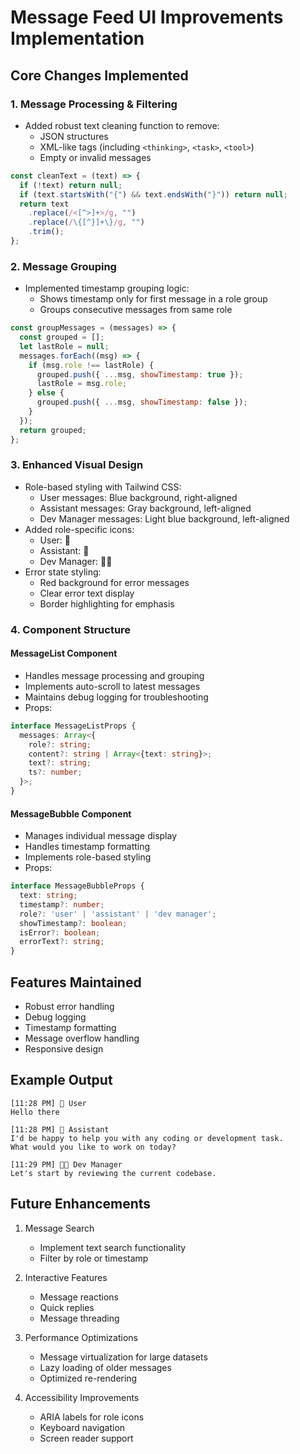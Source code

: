 # Message Feed UI Improvements Implementation

## Core Changes Implemented

### 1. Message Processing & Filtering
- Added robust text cleaning function to remove:
  - JSON structures
  - XML-like tags (including `<thinking>`, `<task>`, `<tool>`)
  - Empty or invalid messages
```javascript
const cleanText = (text) => {
  if (!text) return null;
  if (text.startsWith("{") && text.endsWith("}")) return null;
  return text
    .replace(/<[^>]+>/g, "")
    .replace(/\{[^}]+\}/g, "")
    .trim();
};
```

### 2. Message Grouping
- Implemented timestamp grouping logic:
  - Shows timestamp only for first message in a role group
  - Groups consecutive messages from same role
```javascript
const groupMessages = (messages) => {
  const grouped = [];
  let lastRole = null;
  messages.forEach((msg) => {
    if (msg.role !== lastRole) {
      grouped.push({ ...msg, showTimestamp: true });
      lastRole = msg.role;
    } else {
      grouped.push({ ...msg, showTimestamp: false });
    }
  });
  return grouped;
};
```

### 3. Enhanced Visual Design
- Role-based styling with Tailwind CSS:
  - User messages: Blue background, right-aligned
  - Assistant messages: Gray background, left-aligned
  - Dev Manager messages: Light blue background, left-aligned
- Added role-specific icons:
  - User: 👤
  - Assistant: 🤖
  - Dev Manager: 👨‍💻
- Error state styling:
  - Red background for error messages
  - Clear error text display
  - Border highlighting for emphasis

### 4. Component Structure
#### MessageList Component
- Handles message processing and grouping
- Implements auto-scroll to latest messages
- Maintains debug logging for troubleshooting
- Props:
```typescript
interface MessageListProps {
  messages: Array<{
    role?: string;
    content?: string | Array<{text: string}>;
    text?: string;
    ts?: number;
  }>;
}
```

#### MessageBubble Component
- Manages individual message display
- Handles timestamp formatting
- Implements role-based styling
- Props:
```typescript
interface MessageBubbleProps {
  text: string;
  timestamp?: number;
  role?: 'user' | 'assistant' | 'dev manager';
  showTimestamp?: boolean;
  isError?: boolean;
  errorText?: string;
}
```

## Features Maintained
- Robust error handling
- Debug logging
- Timestamp formatting
- Message overflow handling
- Responsive design

## Example Output
```
[11:28 PM] 👤 User
Hello there

[11:28 PM] 🤖 Assistant
I'd be happy to help you with any coding or development task.
What would you like to work on today?

[11:29 PM] 👨‍💻 Dev Manager
Let's start by reviewing the current codebase.
```

## Future Enhancements
1. Message Search
   - Implement text search functionality
   - Filter by role or timestamp

2. Interactive Features
   - Message reactions
   - Quick replies
   - Message threading

3. Performance Optimizations
   - Message virtualization for large datasets
   - Lazy loading of older messages
   - Optimized re-rendering

4. Accessibility Improvements
   - ARIA labels for role icons
   - Keyboard navigation
   - Screen reader support
